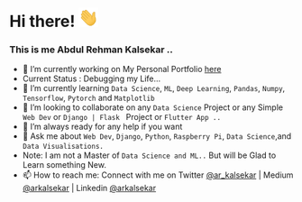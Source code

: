 # Hi there! <img src="https://raw.githubusercontent.com/arkalsekar/arkalsekar/main/wave.gif" width="35px">
### This is me Abdul Rehman Kalsekar ..


- 🔭 I’m currently working on My Personal Portfolio [here](https://arkalsekar.github.io/portfolio/)
- Current Status : Debugging my Life...
- 🌱 I’m currently learning ```Data Science```, ```ML```, ```Deep Learning```, ```Pandas```, ```Numpy```, ```Tensorflow```, ```Pytorch``` and ```Matplotlib```
- 👯 I’m looking to collaborate on any ```Data Science``` Project or any Simple ```Web Dev``` or ```Django | Flask ``` Project or ```Flutter App ..```
- 🤔 I’m always ready for any help if you want  
- 💬 Ask me about ```Web Dev```, ```Django```, ```Python```, ```Raspberry Pi```,  ```Data Science```,and ```Data Visualisations.``` 
- Note: I am not a Master of ```Data Science and ML..``` But will be Glad to Learn something New.
- 📫 How to reach me: Connect with me on Twitter [@ar_kalsekar](https://twitter.com/arkalsekar) | Medium [@arkalsekar](https://arkalsekar.medium.com/) | Linkedin [@arkalsekar](https://linkedin.com/in/arkalsekar)

